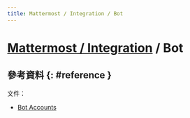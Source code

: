 ```yaml
---
title: Mattermost / Integration / Bot
---
```

# [Mattermost / Integration](mattermost-integration.md) / Bot

## 參考資料 {: #reference }

文件：

  - [Bot Accounts](https://docs.mattermost.com/developer/bot-accounts.html)
